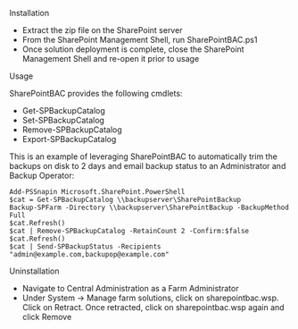  Installation
* Extract the zip file on the SharePoint server
* From the SharePoint Management Shell, run SharePointBAC.ps1
* Once solution deployment is complete, close the SharePoint Management Shell and re-open it prior to usage

 Usage

SharePointBAC provides the following cmdlets:
* Get-SPBackupCatalog
* Set-SPBackupCatalog
* Remove-SPBackupCatalog
* Export-SPBackupCatalog

This is an example of leveraging SharePointBAC to automatically trim the backups on disk to 2 days and email backup status to an Administrator and Backup Operator:


    Add-PSSnapin Microsoft.SharePoint.PowerShell
    $cat = Get-SPBackupCatalog \\backupserver\SharePointBackup
    Backup-SPFarm -Directory \\backupserver\SharePointBackup -BackupMethod Full
    $cat.Refresh()
    $cat | Remove-SPBackupCatalog -RetainCount 2 -Confirm:$false
    $cat.Refresh()
    $cat | Send-SPBackupStatus -Recipients "admin@example.com,backupop@example.com"


 Uninstallation
* Navigate to Central Administration as a Farm Administrator
* Under System -> Manage farm solutions, click on sharepointbac.wsp.  Click on Retract.  Once retracted, click on sharepointbac.wsp again and click Remove

